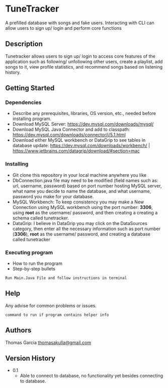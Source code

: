 # TuneTracker

A prefilled database with songs and fake users. Interacting with CLI can allow users to sign up/ login and perform core functions

## Description

Tunetracker allows users to sign up/ login to access core features of the application such as following/ unfollowing other users, create a playlist, add songs to it, view profile statistics, and recommend songs based on listening history.

## Getting Started

### Dependencies

* Describe any prerequisites, libraries, OS version, etc., needed before installing program.
* Download MySQL Server: https://dev.mysql.com/downloads/mysql/
* Download MySQL Java Connector and add to classpath: https://dev.mysql.com/downloads/connector/j/5.1.html
* Download either MySQL workbench or DataGrip to see tables in database update: https://dev.mysql.com/downloads/workbench/ | https://www.jetbrains.com/datagrip/download/#section=mac

### Installing

* Git clone this repository in your local machine anywhere you like
* DbConnection.java file may need to be modified (field names such as: url, username, password) based on port number hosting MySQL server, what name you decide to name the database, and what username, password you make for your database.
* MySQL Workbench: To keep consistency you may make a New Connection using MySQL workbench using the port number: **3306**, using **root** as the username/ password, and then creating a creating a schema called tunetracker.
* DataGrip: I believe in DataGrip you may click on the DataSources category, then enter all the necessary information such as port number (**3306**), **root** as the username/ password, and creating a database called tunetracker

### Executing program

* How to run the program
* Step-by-step bullets
```
Run Main.Java File and follow instructions in terminal 
```

## Help

Any advise for common problems or issues.
```
command to run if program contains helper info
```

## Authors

Thomas Garcia thomasakulla@gmail.com

## Version History

* 0.1
    * Able to connect to database, no functionality yet besides connecting to database.
